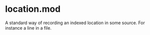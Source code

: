 # location.mod
A standard way of recording an indexed location in some source. For instance a line in a file.

